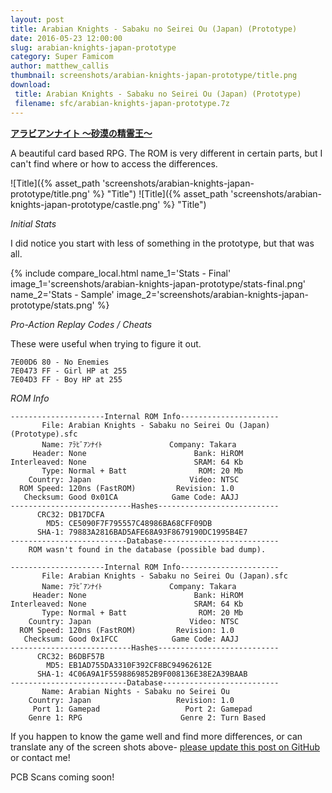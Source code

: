 ```yaml
---
layout: post
title: Arabian Knights - Sabaku no Seirei Ou (Japan) (Prototype)
date: 2016-05-23 12:00:00
slug: arabian-knights-japan-prototype
category: Super Famicom
author: matthew_callis
thumbnail: screenshots/arabian-knights-japan-prototype/title.png
download:
 title: Arabian Knights - Sabaku no Seirei Ou (Japan) (Prototype)
 filename: sfc/arabian-knights-japan-prototype.7z
---
```


__[アラビアンナイト 〜砂漠の精霊王〜](https://superfamicom.org/info/arabian-nights-sabaku-no-seirei-ou)__

A beautiful card based RPG. The ROM is very different in certain parts, but I can't find where or how to access the differences.

![Title]({% asset_path 'screenshots/arabian-knights-japan-prototype/title.png' %} "Title")
![Title]({% asset_path 'screenshots/arabian-knights-japan-prototype/castle.png' %} "Title")

_Initial Stats_

I did notice you start with less of something in the prototype, but that was all.

{% include compare_local.html
    name_1='Stats - Final'
    image_1='screenshots/arabian-knights-japan-prototype/stats-final.png'
    name_2='Stats - Sample'
    image_2='screenshots/arabian-knights-japan-prototype/stats.png'
%}

_Pro-Action Replay Codes / Cheats_

These were useful when trying to figure it out.

```
7E00D6 80 - No Enemies
7E0473 FF - Girl HP at 255
7E04D3 FF - Boy HP at 255

```

_ROM Info_

```
---------------------Internal ROM Info----------------------
       File: Arabian Knights - Sabaku no Seirei Ou (Japan) (Prototype).sfc
       Name: ｱﾗﾋﾞｱﾝﾅｲﾄ               Company: Takara
     Header: None                        Bank: HiROM
Interleaved: None                        SRAM: 64 Kb
       Type: Normal + Batt                ROM: 20 Mb
    Country: Japan                      Video: NTSC
  ROM Speed: 120ns (FastROM)         Revision: 1.0
   Checksum: Good 0x01CA            Game Code: AAJJ
---------------------------Hashes---------------------------
      CRC32: DB17DCFA
        MD5: CE5090F7F795557C48986BA68CFF09DB
      SHA-1: 79883A2816BAD5AFE68A93F8679190DC1995B4E7
--------------------------Database--------------------------
    ROM wasn't found in the database (possible bad dump).

---------------------Internal ROM Info----------------------
       File: Arabian Knights - Sabaku no Seirei Ou (Japan).sfc
       Name: ｱﾗﾋﾞｱﾝﾅｲﾄ               Company: Takara
     Header: None                        Bank: HiROM
Interleaved: None                        SRAM: 64 Kb
       Type: Normal + Batt                ROM: 20 Mb
    Country: Japan                      Video: NTSC
  ROM Speed: 120ns (FastROM)         Revision: 1.0
   Checksum: Good 0x1FCC            Game Code: AAJJ
---------------------------Hashes---------------------------
      CRC32: B6DBF57B
        MD5: EB1AD755DA3310F392CF8BC94962612E
      SHA-1: 4C06A9A1F5598869852B9F008136E38E2A39BAAB
--------------------------Database--------------------------
       Name: Arabian Nights - Sabaku no Seirei Ou
    Country: Japan                   Revision: 1.0
     Port 1: Gamepad                   Port 2: Gamepad
    Genre 1: RPG                      Genre 2: Turn Based
```

If you happen to know the game well and find more differences, or can translate any of the screen shots above- [please update this post on GitHub](https://github.com/MatthewCallis/eludevisibility.org) or contact me!

PCB Scans coming soon!
